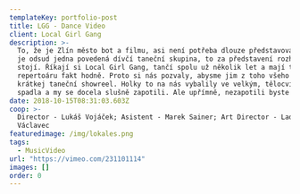 ```yaml
---
templateKey: portfolio-post
title: LGG - Dance Video
client: Local Girl Gang
description: >-
  To, že je Zlín město bot a filmu, asi není potřeba dlouze představovat. Ale že
  je odsud jedna povedená dívčí taneční skupina, to za představení rozhodně
  stojí. Říkají si Local Girl Gang, tančí spolu už několik let a mají toho v
  repertoáru fakt hodně. Proto si nás pozvaly, abysme jim z toho všeho udělali
  krátkej taneční showreel. Holky to na nás vybalily ve velkým, tělocvična málem
  spadla a my se docela slušně zapotili. Ale upřímně, nezapotili byste se taky?
date: 2018-10-15T08:31:03.603Z
coop: >-
  Director - Lukáš Vojáček; Asistent - Marek Sainer; Art Director - Ladislav
  Václavec
featuredimage: /img/lokales.png
tags:
  - MusicVideo
url: "https://vimeo.com/231101114"
images: []
order: 0
---
```

